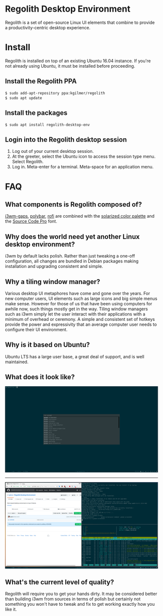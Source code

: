 # Regolith Desktop Environment

Regolith is a set of open-source Linux UI elements that combine to provide a productivity-centric desktop experience.  

# Install

Regolith is installed on top of an existing Ubuntu 16.04 instance.  If you're not already using Ubuntu, it must be installed before proceeding.

## Install the Regolith PPA

```
$ sudo add-apt-repository ppa:kgilmer/regolith
$ sudo apt update
```

## Install the packages

```
$ sudo apt install regolith-desktop-env
```

## Login into the Regolith desktop session

1. Log out of your current desktop session.
2. At the greeter, select the Ubuntu icon to access the session type menu.  Select Regolith.
3. Log in.  Meta-enter for a terminal.  Meta-space for an application menu.

# FAQ

## What components is Regolith composed of?

[i3wm-gaps](https://github.com/Airblader/i3), [polybar](https://github.com/jaagr/polybar), [rofi](https://github.com/DaveDavenport/rofi) are combined with the [solarized color palette](http://ethanschoonover.com/solarized) and the [Source Code Pro](https://github.com/adobe-fonts/source-code-pro) font.

## Why does the world need yet another Linux desktop environment?

i3wm by default lacks polish.  Rather than just tweaking a one-off configuration, all changes are bundled in Debian packages making installation and upgrading consistent and simple.

## Why a tiling window manager?

Various desktop UI metaphores have come and gone over the years.  For new computer users, UI elements such as large icons and big simple menus make sense.  However for those of us that have been using computers for awhile now, such things mostly get in the way.  Tiling window managers such as i3wm simply let the user interact with their applications with a minimum of overhead or ceremony.  A simple and consistent set of hotkeys provide the power and expressivity that an average computer user needs to configure their UI environment.

## Why is it based on Ubuntu?

Ubuntu LTS has a large user base, a great deal of support, and is well maintained.

## What does it look like?

![A terminal and the app launcher](assets/screenshot-term-rofi.png?raw=true "A single terminal (stterm) and the app launcher.")

---

![Chrome and some terminals](assets/screenshot-browser-2-terms.png?raw=true "A Chrome browser, htop, and a stterm session.")

## What's the current level of quality?

Regolith will require you to get your hands dirty.  It may be considered better than building i3wm from sources in terms of polish but certainly not something you won't have to tweak and fix to get working exactly how you like it.  
